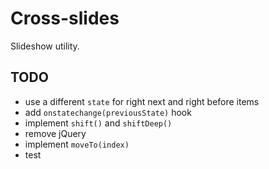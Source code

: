 # Cross-slides

Slideshow utility.

## TODO

- use a different `state` for right next and right before items
- add `onstatechange(previousState)` hook  
- implement `shift()` and `shiftDeep()`
- remove jQuery
- implement `moveTo(index)`
- test
